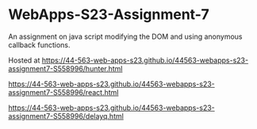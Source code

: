 # WebApps-S23-Assignment-7
An assignment on java script modifying the DOM and using anonymous callback functions.

Hosted at https://44-563-web-apps-s23.github.io/44563-webapps-s23-assignment7-S558996/hunter.html

https://44-563-web-apps-s23.github.io/44563-webapps-s23-assignment7-S558996/react.html

https://44-563-web-apps-s23.github.io/44563-webapps-s23-assignment7-S558996/delayq.html